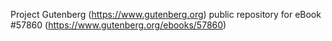 Project Gutenberg (https://www.gutenberg.org) public repository for
eBook #57860 (https://www.gutenberg.org/ebooks/57860)

